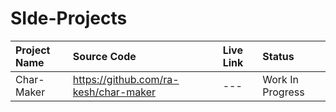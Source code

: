 # SIde-Projects 


| Project Name | Source Code   | Live Link     | Status      |
| :---         |     :---      |          :--- |        :--- |
| Char-Maker  | https://github.com/ra-kesh/char-maker   | --- | Work In Progress | 
